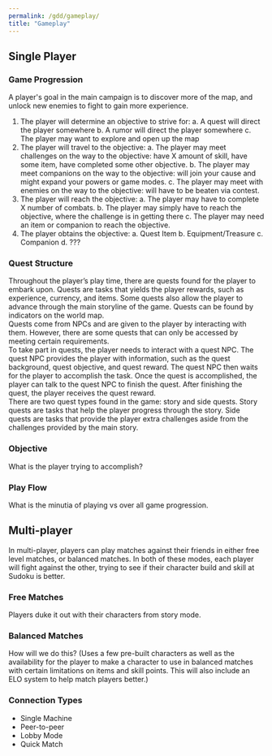 ```yaml
---
permalink: /gdd/gameplay/
title: "Gameplay"
---
```


## Single Player

### Game Progression

A player's goal in the main campaign is to discover more of the map, and unlock new enemies to fight to gain more experience.

1. The player will determine an objective to strive for:
  a. A quest will direct the player somewhere
  b. A rumor will direct the player somewhere
  c. The player may want to explore and open up the map
2. The player will travel to the objective:
  a. The player may meet challenges on the way to the objective: have X amount of skill, have some item, have completed some other objective.
  b. The player may meet companions on the way to the objective: will join your cause and might expand your powers or game modes.
  c. The player may meet with enemies on the way to the objective: will have to be beaten via contest.
3. The player will reach the objective:
  a. The player may have to complete X number of combats.
  b. The player may simply have to reach the objective, where the challenge is in getting there
  c. The player may need an item or companion to reach the objective.
4. The player obtains the objective:
  a. Quest Item
  b. Equipment/Treasure
  c. Companion
  d. ???

### Quest Structure

Throughout the player’s play time, there are quests found for the player to embark upon. Quests are tasks that yields the player rewards, such as experience, currency, and items. Some quests also allow the player to advance through the main storyline of the game. Quests can be found by indicators on the world map.  
Quests come from NPCs and are given to the player by interacting with them. However, there are some quests that can only be accessed by meeting certain requirements.  
To take part in quests, the player needs to interact with a quest NPC. The quest NPC provides the player with information, such as the quest background, quest objective, and quest reward. The quest NPC then waits for the player to accomplish the task. Once the quest is accomplished, the player can talk to the quest NPC to finish the quest. After finishing the quest, the player receives the quest reward.  
There are two quest types found in the game: story and side quests. Story quests are tasks that help the player progress through the story. Side quests are tasks that provide the player extra challenges aside from the challenges provided by the main story.  

### Objective

What is the player trying to accomplish?

### Play Flow

What is the minutia of playing vs over all game progression.

## Multi-player

In multi-player, players can play matches against their friends in either free level matches, or balanced matches. In both of these modes, each player will fight against the other, trying to see if their character build and skill at Sudoku is better.  

### Free Matches

Players duke it out with their characters from story mode.

### Balanced Matches

How will we do this? (Uses a few pre-built characters as well as the availability for the player to make a character to use in balanced matches with certain limitations on items and skill points. This will also include an ELO system to help match players better.)

### Connection Types

- Single Machine
- Peer-to-peer
- Lobby Mode
- Quick Match
